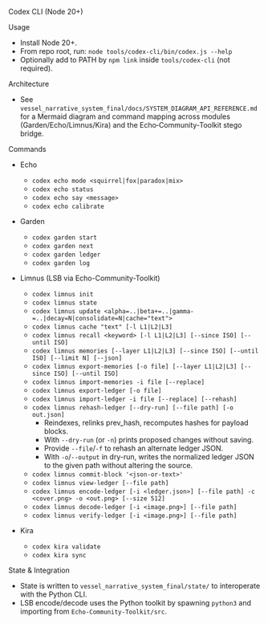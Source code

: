 Codex CLI (Node 20+)

Usage
- Install Node 20+.
- From repo root, run: `node tools/codex-cli/bin/codex.js --help`
- Optionally add to PATH by `npm link` inside `tools/codex-cli` (not required).

Architecture
- See `vessel_narrative_system_final/docs/SYSTEM_DIAGRAM_API_REFERENCE.md` for a Mermaid diagram and command mapping across modules (Garden/Echo/Limnus/Kira) and the Echo‑Community‑Toolkit stego bridge.

Commands
- Echo
  - `codex echo mode <squirrel|fox|paradox|mix>`
  - `codex echo status`
  - `codex echo say <message>`
  - `codex echo calibrate`

- Garden
  - `codex garden start`
  - `codex garden next`
  - `codex garden ledger`
  - `codex garden log`

- Limnus (LSB via Echo-Community-Toolkit)
  - `codex limnus init`
  - `codex limnus state`
  - `codex limnus update <alpha=..|beta+=..|gamma-=..|decay=N|consolidate=N|cache="text">`
  - `codex limnus cache "text" [-l L1|L2|L3]`
  - `codex limnus recall <keyword> [-l L1|L2|L3] [--since ISO] [--until ISO]`
  - `codex limnus memories [--layer L1|L2|L3] [--since ISO] [--until ISO] [--limit N] [--json]`
  - `codex limnus export-memories [-o file] [--layer L1|L2|L3] [--since ISO] [--until ISO]`
  - `codex limnus import-memories -i file [--replace]`
  - `codex limnus export-ledger [-o file]`
  - `codex limnus import-ledger -i file [--replace] [--rehash]`
  - `codex limnus rehash-ledger [--dry-run] [--file path] [-o out.json]`
    - Reindexes, relinks prev_hash, recomputes hashes for payload blocks.
    - With `--dry-run` (or `-n`) prints proposed changes without saving.
    - Provide `--file`/`-f` to rehash an alternate ledger JSON.
    - With `-o`/`--output` in dry-run, writes the normalized ledger JSON to the given path without altering the source.
  - `codex limnus commit-block '<json-or-text>'`
  - `codex limnus view-ledger [--file path]`
  - `codex limnus encode-ledger [-i <ledger.json>] [--file path] -c <cover.png> -o <out.png> [--size 512]`
  - `codex limnus decode-ledger [-i <image.png>] [--file path]`
  - `codex limnus verify-ledger [-i <image.png>] [--file path]`

- Kira
  - `codex kira validate`
  - `codex kira sync`

State & Integration
- State is written to `vessel_narrative_system_final/state/` to interoperate with the Python CLI.
- LSB encode/decode uses the Python toolkit by spawning `python3` and importing from `Echo-Community-Toolkit/src`.
